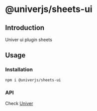 # @univerjs/sheets-ui

## Introduction

Univer ui plugin sheets

## Usage

### Installation

```shell
npm i @univerjs/sheets-ui
```

### API

Check [Univer](https://github.com/dream-num/univer/)
